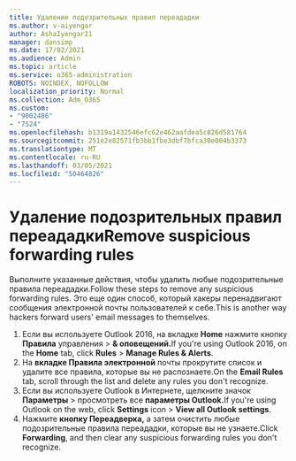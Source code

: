 ```yaml
---
title: Удаление подозрительных правил переададки
ms.author: v-aiyengar
author: AshaIyengar21
manager: dansimp
ms.date: 17/02/2021
ms.audience: Admin
ms.topic: article
ms.service: o365-administration
ROBOTS: NOINDEX, NOFOLLOW
localization_priority: Normal
ms.collection: Adm_O365
ms.custom:
- "9002486"
- "7524"
ms.openlocfilehash: b1319a1432546efc62e462aafdea5c826d581764
ms.sourcegitcommit: 251e2e82571fb3bb1fbe3dbf7bfca30e004b3373
ms.translationtype: MT
ms.contentlocale: ru-RU
ms.lasthandoff: 03/05/2021
ms.locfileid: "50464826"
---
```

# <a name="remove-suspicious-forwarding-rules"></a><span data-ttu-id="fb4ad-102">Удаление подозрительных правил переададки</span><span class="sxs-lookup"><span data-stu-id="fb4ad-102">Remove suspicious forwarding rules</span></span>

<span data-ttu-id="fb4ad-103">Выполните указанные действия, чтобы удалить любые подозрительные правила переададки.</span><span class="sxs-lookup"><span data-stu-id="fb4ad-103">Follow these steps to remove any suspicious forwarding rules.</span></span> <span data-ttu-id="fb4ad-104">Это еще один способ, который хакеры перенадвигают сообщения электронной почты пользователей к себе.</span><span class="sxs-lookup"><span data-stu-id="fb4ad-104">This is another way hackers forward users' email messages to themselves.</span></span>

1. <span data-ttu-id="fb4ad-105">Если вы используете Outlook 2016, на вкладке **Home** нажмите кнопку **Правила** управления  >  **& оповещений.**</span><span class="sxs-lookup"><span data-stu-id="fb4ad-105">If you're using Outlook 2016, on the **Home** tab, click **Rules** > **Manage Rules & Alerts**.</span></span> 
1. <span data-ttu-id="fb4ad-106">На **вкладке Правила электронной** почты прокрутите список и удалите все правила, которые вы не распознаете.</span><span class="sxs-lookup"><span data-stu-id="fb4ad-106">On the **Email Rules** tab, scroll through the list and delete any rules you don't recognize.</span></span>
1. <span data-ttu-id="fb4ad-107">Если вы используете Outlook в Интернете, щелкните значок **Параметры** > просмотреть все **параметры Outlook.**</span><span class="sxs-lookup"><span data-stu-id="fb4ad-107">If you're using Outlook on the web, click **Settings** icon > **View all Outlook settings**.</span></span>
1. <span data-ttu-id="fb4ad-108">Нажмите **кнопку Переадверка,** а затем очистить любые подозрительные правила переададки, которые вы не узнаете.</span><span class="sxs-lookup"><span data-stu-id="fb4ad-108">Click **Forwarding**, and then clear any suspicious forwarding rules you don't recognize.</span></span>
